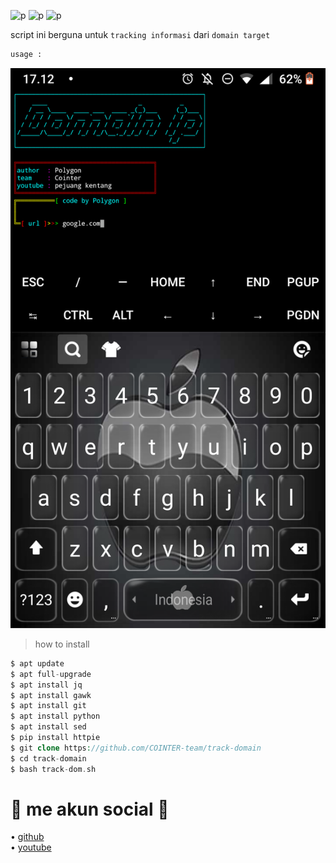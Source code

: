 ![p](https://img.shields.io/badge/Program-Bash-blue) 
![p](https://img.shields.io/badge/Made-INDONESIA-red) 
![p](https://img.shields.io/badge/Code-BY%20POLYGON-yellowgreen)

script ini berguna untuk `tracking informasi` dari `domain target`                          

```bash
usage :
```
           
![i](https://github.com/COINTER-team/track-domain/blob/main/Screenshot_20211105-171214.png)



> how to install

```php
$ apt update
$ apt full-upgrade
$ apt install jq
$ apt install gawk
$ apt install git
$ apt install python
$ apt install sed
$ pip install httpie
$ git clone https://github.com/COINTER-team/track-domain
$ cd track-domain
$ bash track-dom.sh
```

#          📱 me akun social 📱
• [github](https://github.com/Bayu12345677)                     
• [youtube](https://m.youtube.com/channel/UCtu-GcxKL8kJBXpR1wfMgWg)

